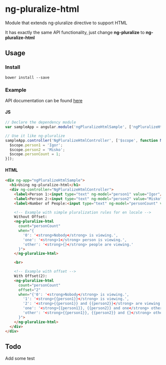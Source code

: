 # ng-pluralize-html
Module that extends ng-pluralize directive to support HTML

It has exactly the same API functionality, just change **ng-pluralize** to **ng-pluralize-html**

## Usage
### Install
    bower install --save
### Example
API documentation can be found [here](https://docs.angularjs.org/api/ng/directive/ngPluralize)

#### JS
```javascript
// Declare the dependency module
var sampleApp = angular.module('ngPluralizeHtmlSample', ['ngPluralizeHtml']);

// Use it like ng-pluralize
sampleApp.controller('NgPluralizeHtmlController', ['$scope', function NgPluralizeHtmlController($scope){
  $scope.person1 = 'Igor';
  $scope.person2 = 'Misko';
  $scope.personCount = 1;
}]);
```

#### HTML
```html
<div ng-app="ngPluralizeHtmlSample">
  <h1>Using ng-pluralize-html</h1>
  <div ng-controller="NgPluralizeHtmlController">
    <label>Person 1:<input type="text" ng-model="person1" value="Igor"/></label><br/>
    <label>Person 2:<input type="text" ng-model="person2" value="Misko"/></label><br/>
    <label>Number of People:<input type="text" ng-model="personCount" value="1"/></label><br/>

    <!-- Example with simple pluralization rules for en locale -->
    Without Offset:
    <ng-pluralize-html
      count="personCount"
      when="{
        '0': '<strong>Nobody</strong> is viewing.',
        'one': '<strong>1</strong> person is viewing.',
        'other': '<strong>{}</strong> people are viewing.'
      }">
    </ng-pluralize-html>

    <br>

    <!-- Example with offset -->
    With Offset(2):
    <ng-pluralize-html
      count="personCount"
      offset="2"
      when="{'0': '<strong>Nobody</strong> is viewing.',
        '1': '<strong>{{person1}}</strong> is viewing.',
        '2': '<strong>{{person1}} and {{person2}}</strong> are viewing.',
        'one': '<strong>{{person1}}, {{person2}} and one</strong> other person are viewing.',
        'other': '<strong>{{person1}}, {{person2}} and {}</strong> other people are viewing.'
      }">
    </ng-pluralize-html>
  </div>
</div>
```

## Todo
Add some test
